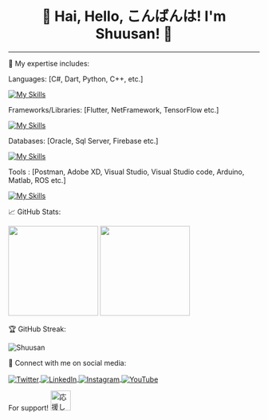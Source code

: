 <h1 align="center">👋 Hai, Hello, こんばんは! I'm Shuusan! 👋</h1>

---

🔭 My expertise includes:

Languages: [C#, Dart, Python, C++, etc.]

<p></p>

[![My Skills](https://skillicons.dev/icons?i=cs,dart,py,cpp)](https://skillicons.dev)

<p></p>

Frameworks/Libraries: [Flutter, NetFramework, TensorFlow etc.]

<p></p>

[![My Skills](https://skillicons.dev/icons?i=flutter,dotnet,tensorflow)](https://skillicons.dev)

<p></p>

Databases: [Oracle, Sql Server, Firebase etc.]

<p></p>

[![My Skills](https://skillicons.dev/icons?i=firebase)](https://skillicons.dev)

<p></p>

Tools : [Postman, Adobe XD, Visual Studio, Visual Studio code, Arduino, Matlab, ROS etc.]

<p></p>

[![My Skills](https://skillicons.dev/icons?i=postman,xd,visualstudio,vscode,arduino,matlab,ros)](https://skillicons.dev)

<p></p>

📈 GitHub Stats:

<p align="left">
  <img height="180em" src="https://github-readme-stats.vercel.app/api?username=Shuusan&show_icons=true&theme=algolia" />
  <img height="180em" src="https://github-readme-stats.vercel.app/api/top-langs/?username=Shuusan&layout=compact&theme=algolia" />
</p>

🏆 GitHub Streak:

<p align="left">
  <img src="https://github-readme-streak-stats.herokuapp.com/?user=Shuusan&theme=algolia" alt="Shuusan" />
</p>

🔗 Connect with me on social media:

<p align="left">
  <a href="https://twitter.com/_shuusan" target="blank">
    <img align="center" src="https://img.shields.io/twitter/follow/_shuusan?style=social" alt="Twitter" />
  </a>
  
  <a href="https://linkedin.com/in/joshua-alviando-984173176" target="blank">
    <img align="center" src="https://img.shields.io/badge/-LinkedIn-blue?style=flat&logo=Linkedin&logoColor=white" alt="LinkedIn" />
  </a>
  
  <a href="https://instagram.com/_shuusan" target="blank">
    <img align="center" src="https://img.shields.io/badge/-Instagram-E4405F?style=flat&logo=Instagram&logoColor=white" alt="Instagram" />
  </a>
  
  <a href="https://www.youtube.com/channel/UCnncOuBXFp-RCMRwsw2upCQ" target="blank">
    <img align="center" src="https://img.shields.io/badge/-YouTube-FF0000?style=flat&logo=YouTube&logoColor=white" alt="YouTube" />
  </a>
</p>

For support!
<a href="https://trakteer.id/shuusan" target="_blank">
  <img src="https://cdn.trakteer.id/images/embed/trbtn-icon.png" alt="応援していただければ嬉しいです！" width="40" />
</a>


